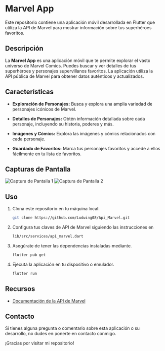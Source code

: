# Marvel App

Este repositorio contiene una aplicación móvil desarrollada en Flutter que utiliza la API de Marvel para mostrar información sobre tus superhéroes favoritos.

## Descripción

La **Marvel App** es una aplicación móvil que te permite explorar el vasto universo de Marvel Comics. Puedes buscar y ver detalles de tus superhéroes y personajes supervillanos favoritos. La aplicación utiliza la API pública de Marvel para obtener datos auténticos y actualizados.

## Características

- **Exploración de Personajes:** Busca y explora una amplia variedad de personajes icónicos de Marvel.

- **Detalles de Personajes:** Obtén información detallada sobre cada personaje, incluyendo su historia, poderes y más.

- **Imágenes y Cómics:** Explora las imágenes y cómics relacionados con cada personaje.

- **Guardado de Favoritos:** Marca tus personajes favoritos y accede a ellos fácilmente en tu lista de favoritos.

## Capturas de Pantalla

![Captura de Pantalla 1](screenshots/screenshot1.png)
![Captura de Pantalla 2](screenshots/screenshot2.png)

## Uso

1. Clona este repositorio en tu máquina local.
   ```bash
   git clone https://github.com/Ludwing08/Api_Marvel.git
   
2. Configura tus claves de API de Marvel siguiendo las instrucciones en 
   ```bash
   lib/src/services/api_marvel.dart

3. Asegúrate de tener las dependencias instaladas mediante.

   ```bash
   flutter pub get
   
4. Ejecuta la aplicación en tu dispositivo o emulador.
   
   ```bash
   flutter run
## Recursos

- [Documentación de la API de Marvel](https://developer.marvel.com/docs)

## Contacto

Si tienes alguna pregunta o comentario sobre esta aplicación o su desarrollo, no dudes en ponerte en contacto conmigo.

¡Gracias por visitar mi repositorio!
